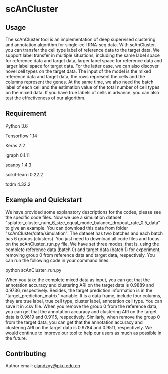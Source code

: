 # scAnCluster
Usage
-----
The scAnCluster tool is an implementation of deep supervised clustering and annotation algorithm for single-cell RNA-seq data. With scAnCluster, you can transfer the cell type label of reference data to the target data. We support label transfer in multiple situations, including the same label space for reference data and target data, larger label space for reference data and larger label space for target data. For the latter case, we can also discover novel cell types on the target data. The input of the model is the mixed reference data and target data, the rows represent the cells and the columns represent the genes. At the same time, we also need the batch label of each cell and the estimation value of the total number of cell types on the mixed data. If you have true labels of cells in advance, you can also test the effectiveness of our algorithm.
 
Requirement
-----
Python 3.6

Tensorflow 1.14

Keras 2.2

igraph 0.1.11

scanpy 1.4.3

scikit-learn 0.22.2

tqdm 4.32.2

Example and Quickstart
-----
We have provided some explanatory descriptions for the codes, please see the specific code files. Now we use a simulation dataset "splatter_cluster_num_6_size_equal_mode_balance_dropout_rate_0.5_data" to give an example. You can download this data from folder "scAnCluster/data/simulation". The dataset has two batches and each batch has 6 groups (clusters). You just need to download all code files and focus on the scAnCluster_run.py file. We have set three modes, that is, using the complete reference data (batch 0) and target data (batch 1) for experiment, removing group 0 from reference data and target data, respectively. You can run the following code in your command lines:

python scAnCluster_run.py

When you take the complete mixed data as input, you can get that the annotation accuracy and clustering ARI on the target data is 0.9889 and 0.9736, respectively. Besides, the target prediction information is in the "target_prediction_matrix" variable. It is a data frame, include four columns, they are true label, true cell type, cluster label, annotation cell type. You can save it in .csv file. When you remove the group 0 from the reference data, you can get that the annotation accuracy and clustering ARI on the target data is 0.9619 and 0.9115, respectively. Similarly, when remove the group 0 from the target data, you can get that the annotation accuracy and clustering ARI on the target data is 0.9784 and 0.9511, respectively. We would continue to improve our tool to help our users as much as possible in the future.

Contributing
-----
Author email: clandzyy@pku.edu.cn
